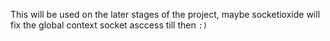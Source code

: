 This will be used on the later stages of the project, maybe socketioxide will 
fix the global context socket asccess till then `:)`